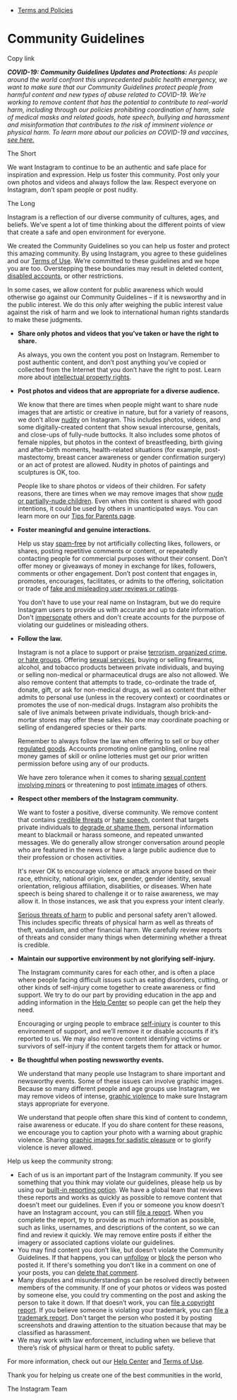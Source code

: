 *   [Terms and Policies](https://help.instagram.com/1417489251945243/?helpref=breadcrumb)

Community Guidelines
====================

Copy link

_**COVID-19: Community Guidelines Updates and Protections:** As people around the world confront this unprecedented public health emergency, we want to make sure that our Community Guidelines protect people from harmful content and new types of abuse related to COVID-19. We’re working to remove content that has the potential to contribute to real-world harm, including through our policies prohibiting coordination of harm, sale of medical masks and related goods, hate speech, bullying and harassment and misinformation that contributes to the risk of imminent violence or physical harm. To learn more about our policies on COVID-19 and vaccines, [see here.](https://help.instagram.com/697825587576762?helpref=faq_content)_

The Short

We want Instagram to continue to be an authentic and safe place for inspiration and expression. Help us foster this community. Post only your own photos and videos and always follow the law. Respect everyone on Instagram, don’t spam people or post nudity.

The Long

Instagram is a reflection of our diverse community of cultures, ages, and beliefs. We’ve spent a lot of time thinking about the different points of view that create a safe and open environment for everyone.

We created the Community Guidelines so you can help us foster and protect this amazing community. By using Instagram, you agree to these guidelines and our [Terms of Use](https://www.instagram.com/legal/terms). We’re committed to these guidelines and we hope you are too. Overstepping these boundaries may result in deleted content, [disabled accounts](https://help.instagram.com/366993040048856?helpref=faq_content), or other restrictions.

In some cases, we allow content for public awareness which would otherwise go against our Community Guidelines – if it is newsworthy and in the public interest. We do this only after weighing the public interest value against the risk of harm and we look to international human rights standards to make these judgments.

*   **Share only photos and videos that you’ve taken or have the right to share.**
    
    As always, you own the content you post on Instagram. Remember to post authentic content, and don’t post anything you’ve copied or collected from the Internet that you don’t have the right to post. Learn more about [intellectual property rights](https://help.instagram.com/126382350847838?helpref=faq_content).
    
*   **Post photos and videos that are appropriate for a diverse audience.**
    
    We know that there are times when people might want to share nude images that are artistic or creative in nature, but for a variety of reasons, we don’t allow [nudity](https://l.instagram.com/?u=https%3A%2F%2Fwww.facebook.com%2Fcommunitystandards%2Fadult_nudity_sexual_activity&e=AT3pbqqrO_dpSeFubrJ6OAS4kzK8aUQiGY7bn8K3V6CSYW4_0-rTiRUgzKxqnDPjifX9vKJwLRTS352TCYifKLfJVYqbsh-e9ghYnQmlcDyAb4uvf7ngAGBD_CtW6uo5GVwaLBR3OhPXazXRbXaztb8uKa43eNdWDophng) on Instagram. This includes photos, videos, and some digitally-created content that show sexual intercourse, genitals, and close-ups of fully-nude buttocks. It also includes some photos of female nipples, but photos in the context of breastfeeding, birth giving and after-birth moments, health-related situations (for example, post-mastectomy, breast cancer awareness or gender confirmation surgery) or an act of protest are allowed. Nudity in photos of paintings and sculptures is OK, too.
    
    People like to share photos or videos of their children. For safety reasons, there are times when we may remove images that show [nude or partially-nude children](https://l.instagram.com/?u=https%3A%2F%2Fwww.facebook.com%2Fcommunitystandards%2Fchild_nudity_sexual_exploitation&e=AT3pbqqrO_dpSeFubrJ6OAS4kzK8aUQiGY7bn8K3V6CSYW4_0-rTiRUgzKxqnDPjifX9vKJwLRTS352TCYifKLfJVYqbsh-e9ghYnQmlcDyAb4uvf7ngAGBD_CtW6uo5GVwaLBR3OhPXazXRbXaztb8uKa43eNdWDophng). Even when this content is shared with good intentions, it could be used by others in unanticipated ways. You can learn more on our [Tips for Parents page](https://help.instagram.com/154475974694511/?helpref=faq_content).
    
*   **Foster meaningful and genuine interactions.**
    
    Help us stay [spam-free](https://l.instagram.com/?u=https%3A%2F%2Fwww.facebook.com%2Fcommunitystandards%2Fspam&e=AT3pbqqrO_dpSeFubrJ6OAS4kzK8aUQiGY7bn8K3V6CSYW4_0-rTiRUgzKxqnDPjifX9vKJwLRTS352TCYifKLfJVYqbsh-e9ghYnQmlcDyAb4uvf7ngAGBD_CtW6uo5GVwaLBR3OhPXazXRbXaztb8uKa43eNdWDophng) by not artificially collecting likes, followers, or shares, posting repetitive comments or content, or repeatedly contacting people for commercial purposes without their consent. Don’t offer money or giveaways of money in exchange for likes, followers, comments or other engagement. Don’t post content that engages in, promotes, encourages, facilitates, or admits to the offering, solicitation or trade of [fake and misleading user reviews or ratings](https://l.instagram.com/?u=https%3A%2F%2Fwww.facebook.com%2Fcommunitystandards%2Ffraud_deception&e=AT3pbqqrO_dpSeFubrJ6OAS4kzK8aUQiGY7bn8K3V6CSYW4_0-rTiRUgzKxqnDPjifX9vKJwLRTS352TCYifKLfJVYqbsh-e9ghYnQmlcDyAb4uvf7ngAGBD_CtW6uo5GVwaLBR3OhPXazXRbXaztb8uKa43eNdWDophng).
    
    You don’t have to use your real name on Instagram, but we do require Instagram users to provide us with accurate and up to date information. Don't [impersonate](https://l.instagram.com/?u=https%3A%2F%2Fwww.facebook.com%2Fcommunitystandards%2Fmisrepresentation&e=AT3pbqqrO_dpSeFubrJ6OAS4kzK8aUQiGY7bn8K3V6CSYW4_0-rTiRUgzKxqnDPjifX9vKJwLRTS352TCYifKLfJVYqbsh-e9ghYnQmlcDyAb4uvf7ngAGBD_CtW6uo5GVwaLBR3OhPXazXRbXaztb8uKa43eNdWDophng) others and don't create accounts for the purpose of violating our guidelines or misleading others.
    
*   **Follow the law.**
    
    Instagram is not a place to support or praise [terrorism, organized crime, or hate groups](https://l.instagram.com/?u=https%3A%2F%2Fwww.facebook.com%2Fcommunitystandards%2Fdangerous_individuals_organizations&e=AT3pbqqrO_dpSeFubrJ6OAS4kzK8aUQiGY7bn8K3V6CSYW4_0-rTiRUgzKxqnDPjifX9vKJwLRTS352TCYifKLfJVYqbsh-e9ghYnQmlcDyAb4uvf7ngAGBD_CtW6uo5GVwaLBR3OhPXazXRbXaztb8uKa43eNdWDophng). Offering [sexual services](https://l.instagram.com/?u=https%3A%2F%2Fwww.facebook.com%2Fcommunitystandards%2Fsexual_solicitation&e=AT3pbqqrO_dpSeFubrJ6OAS4kzK8aUQiGY7bn8K3V6CSYW4_0-rTiRUgzKxqnDPjifX9vKJwLRTS352TCYifKLfJVYqbsh-e9ghYnQmlcDyAb4uvf7ngAGBD_CtW6uo5GVwaLBR3OhPXazXRbXaztb8uKa43eNdWDophng), buying or selling firearms, alcohol, and tobacco products between private individuals, and buying or selling non-medical or pharmaceutical drugs are also not allowed. We also remove content that attempts to trade, co-ordinate the trade of, donate, gift, or ask for non-medical drugs, as well as content that either admits to personal use (unless in the recovery context) or coordinates or promotes the use of non-medical drugs. Instagram also prohibits the sale of live animals between private individuals, though brick-and-mortar stores may offer these sales. No one may coordinate poaching or selling of endangered species or their parts.
    
    Remember to always follow the law when offering to sell or buy other [regulated goods](https://l.instagram.com/?u=https%3A%2F%2Fwww.facebook.com%2Fcommunitystandards%2Fregulated_goods&e=AT3pbqqrO_dpSeFubrJ6OAS4kzK8aUQiGY7bn8K3V6CSYW4_0-rTiRUgzKxqnDPjifX9vKJwLRTS352TCYifKLfJVYqbsh-e9ghYnQmlcDyAb4uvf7ngAGBD_CtW6uo5GVwaLBR3OhPXazXRbXaztb8uKa43eNdWDophng). Accounts promoting online gambling, online real money games of skill or online lotteries must get our prior written permission before using any of our products.
    
    We have zero tolerance when it comes to sharing [sexual content involving minors](https://l.instagram.com/?u=https%3A%2F%2Fwww.facebook.com%2Fcommunitystandards%2Fchild_nudity_sexual_exploitation&e=AT3pbqqrO_dpSeFubrJ6OAS4kzK8aUQiGY7bn8K3V6CSYW4_0-rTiRUgzKxqnDPjifX9vKJwLRTS352TCYifKLfJVYqbsh-e9ghYnQmlcDyAb4uvf7ngAGBD_CtW6uo5GVwaLBR3OhPXazXRbXaztb8uKa43eNdWDophng) or threatening to post [intimate images](https://l.instagram.com/?u=https%3A%2F%2Fwww.facebook.com%2Fcommunitystandards%2Fsexual_exploitation_adults&e=AT3pbqqrO_dpSeFubrJ6OAS4kzK8aUQiGY7bn8K3V6CSYW4_0-rTiRUgzKxqnDPjifX9vKJwLRTS352TCYifKLfJVYqbsh-e9ghYnQmlcDyAb4uvf7ngAGBD_CtW6uo5GVwaLBR3OhPXazXRbXaztb8uKa43eNdWDophng) of others.
    
*   **Respect other members of the Instagram community.**
    
    We want to foster a positive, diverse community. We remove content that contains [credible threats](https://l.instagram.com/?u=https%3A%2F%2Fwww.facebook.com%2Fcommunitystandards%2Fcredible_violence&e=AT3pbqqrO_dpSeFubrJ6OAS4kzK8aUQiGY7bn8K3V6CSYW4_0-rTiRUgzKxqnDPjifX9vKJwLRTS352TCYifKLfJVYqbsh-e9ghYnQmlcDyAb4uvf7ngAGBD_CtW6uo5GVwaLBR3OhPXazXRbXaztb8uKa43eNdWDophng) or [hate speech](https://l.instagram.com/?u=https%3A%2F%2Fwww.facebook.com%2Fcommunitystandards%2Fhate_speech&e=AT3pbqqrO_dpSeFubrJ6OAS4kzK8aUQiGY7bn8K3V6CSYW4_0-rTiRUgzKxqnDPjifX9vKJwLRTS352TCYifKLfJVYqbsh-e9ghYnQmlcDyAb4uvf7ngAGBD_CtW6uo5GVwaLBR3OhPXazXRbXaztb8uKa43eNdWDophng), content that targets private individuals to [degrade or shame them](https://l.instagram.com/?u=https%3A%2F%2Fwww.facebook.com%2Fcommunitystandards%2Fbullying&e=AT3pbqqrO_dpSeFubrJ6OAS4kzK8aUQiGY7bn8K3V6CSYW4_0-rTiRUgzKxqnDPjifX9vKJwLRTS352TCYifKLfJVYqbsh-e9ghYnQmlcDyAb4uvf7ngAGBD_CtW6uo5GVwaLBR3OhPXazXRbXaztb8uKa43eNdWDophng), personal information meant to blackmail or harass someone, and repeated unwanted messages. We do generally allow stronger conversation around people who are featured in the news or have a large public audience due to their profession or chosen activities.
    
    It's never OK to encourage violence or attack anyone based on their race, ethnicity, national origin, sex, gender, gender identity, sexual orientation, religious affiliation, disabilities, or diseases. When hate speech is being shared to challenge it or to raise awareness, we may allow it. In those instances, we ask that you express your intent clearly.
    
    [Serious threats of harm](https://l.instagram.com/?u=https%3A%2F%2Fwww.facebook.com%2Fcommunitystandards%2Fcredible_violence&e=AT3pbqqrO_dpSeFubrJ6OAS4kzK8aUQiGY7bn8K3V6CSYW4_0-rTiRUgzKxqnDPjifX9vKJwLRTS352TCYifKLfJVYqbsh-e9ghYnQmlcDyAb4uvf7ngAGBD_CtW6uo5GVwaLBR3OhPXazXRbXaztb8uKa43eNdWDophng) to public and personal safety aren't allowed. This includes specific threats of physical harm as well as threats of theft, vandalism, and other financial harm. We carefully review reports of threats and consider many things when determining whether a threat is credible.
    
*   **Maintain our supportive environment by not glorifying self-injury.**
    
    The Instagram community cares for each other, and is often a place where people facing difficult issues such as eating disorders, cutting, or other kinds of self-injury come together to create awareness or find support. We try to do our part by providing education in the app and adding information in the [Help Center](https://help.instagram.com/) so people can get the help they need.
    
    Encouraging or urging people to embrace [self-injury](https://l.instagram.com/?u=https%3A%2F%2Fwww.facebook.com%2Fcommunitystandards%2Fsuicide_self_injury_violence&e=AT3pbqqrO_dpSeFubrJ6OAS4kzK8aUQiGY7bn8K3V6CSYW4_0-rTiRUgzKxqnDPjifX9vKJwLRTS352TCYifKLfJVYqbsh-e9ghYnQmlcDyAb4uvf7ngAGBD_CtW6uo5GVwaLBR3OhPXazXRbXaztb8uKa43eNdWDophng) is counter to this environment of support, and we’ll remove it or disable accounts if it’s reported to us. We may also remove content identifying victims or survivors of self-injury if the content targets them for attack or humor.
    
*   **Be thoughtful when posting newsworthy events.**
    
    We understand that many people use Instagram to share important and newsworthy events. Some of these issues can involve graphic images. Because so many different people and age groups use Instagram, we may remove videos of intense, [graphic violence](https://l.instagram.com/?u=https%3A%2F%2Fwww.facebook.com%2Fcommunitystandards%2Fgraphic_violence&e=AT3pbqqrO_dpSeFubrJ6OAS4kzK8aUQiGY7bn8K3V6CSYW4_0-rTiRUgzKxqnDPjifX9vKJwLRTS352TCYifKLfJVYqbsh-e9ghYnQmlcDyAb4uvf7ngAGBD_CtW6uo5GVwaLBR3OhPXazXRbXaztb8uKa43eNdWDophng) to make sure Instagram stays appropriate for everyone.
    
    We understand that people often share this kind of content to condemn, raise awareness or educate. If you do share content for these reasons, we encourage you to caption your photo with a warning about graphic violence. Sharing [graphic images for sadistic pleasure](https://l.instagram.com/?u=https%3A%2F%2Fwww.facebook.com%2Fcommunitystandards%2Fcruel_insensitive&e=AT3pbqqrO_dpSeFubrJ6OAS4kzK8aUQiGY7bn8K3V6CSYW4_0-rTiRUgzKxqnDPjifX9vKJwLRTS352TCYifKLfJVYqbsh-e9ghYnQmlcDyAb4uvf7ngAGBD_CtW6uo5GVwaLBR3OhPXazXRbXaztb8uKa43eNdWDophng) or to glorify violence is never allowed.
    

Help us keep the community strong:

*   Each of us is an important part of the Instagram community. If you see something that you think may violate our guidelines, please help us by using our [built-in reporting option](https://help.instagram.com/165828726894770?helpref=faq_content). We have a global team that reviews these reports and works as quickly as possible to remove content that doesn’t meet our guidelines. Even if you or someone you know doesn’t have an Instagram account, you can still [file a report](https://help.instagram.com/contact/383679321740945). When you complete the report, try to provide as much information as possible, such as links, usernames, and descriptions of the content, so we can find and review it quickly. We may remove entire posts if either the imagery or associated captions violate our guidelines.
*   You may find content you don’t like, but doesn’t violate the Community Guidelines. If that happens, you can [unfollow](https://help.instagram.com/286340048138725?helpref=faq_content) or [block](https://help.instagram.com/426700567389543/?helpref=faq_content) the person who posted it. If there's something you don't like in a comment on one of your posts, you can [delete that comment](https://help.instagram.com/289098941190483?helpref=faq_content).
*   Many disputes and misunderstandings can be resolved directly between members of the community. If one of your photos or videos was posted by someone else, you could try commenting on the post and asking the person to take it down. If that doesn’t work, you can [file a copyright report](https://help.instagram.com/126382350847838?helpref=faq_content). If you believe someone is violating your trademark, you can [file a trademark report](https://help.instagram.com/222826637847963?helpref=faq_content). Don't target the person who posted it by posting screenshots and drawing attention to the situation because that may be classified as harassment.
*   We may work with law enforcement, including when we believe that there’s risk of physical harm or threat to public safety.

For more information, check out our [Help Center](https://help.instagram.com/) and [Terms of Use](https://l.instagram.com/?u=http%3A%2F%2Finstagram.com%2Flegal%2Fterms%2F%23&e=AT3pbqqrO_dpSeFubrJ6OAS4kzK8aUQiGY7bn8K3V6CSYW4_0-rTiRUgzKxqnDPjifX9vKJwLRTS352TCYifKLfJVYqbsh-e9ghYnQmlcDyAb4uvf7ngAGBD_CtW6uo5GVwaLBR3OhPXazXRbXaztb8uKa43eNdWDophng).

Thank you for helping us create one of the best communities in the world,

The Instagram Team